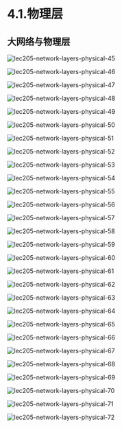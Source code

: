 # 4.1.物理层

## 大网络与物理层

​![lec205-network-layers-physical-45](assets/lec205-network-layers-physical-45-20240528022709-isg71nj.jpg)​

​![lec205-network-layers-physical-46](assets/lec205-network-layers-physical-46-20240528022709-19f74sj.jpg)​

​![lec205-network-layers-physical-47](assets/lec205-network-layers-physical-47-20240528022709-8by9bcp.jpg)​

​![lec205-network-layers-physical-48](assets/lec205-network-layers-physical-48-20240528022709-7ucyqz5.jpg)​

​![lec205-network-layers-physical-49](assets/lec205-network-layers-physical-49-20240528022709-np15zk1.jpg)​

​![lec205-network-layers-physical-50](assets/lec205-network-layers-physical-50-20240528022709-cj41ihj.jpg)​

​![lec205-network-layers-physical-51](assets/lec205-network-layers-physical-51-20240528022709-z5mtc59.jpg)​

​![lec205-network-layers-physical-52](assets/lec205-network-layers-physical-52-20240528022709-87u4tps.jpg)​

​![lec205-network-layers-physical-53](assets/lec205-network-layers-physical-53-20240528022709-annog0h.jpg)​

​![lec205-network-layers-physical-54](assets/lec205-network-layers-physical-54-20240528022709-ua8kmnc.jpg)​

​![lec205-network-layers-physical-55](assets/lec205-network-layers-physical-55-20240528022709-vwha743.jpg)​

​![lec205-network-layers-physical-56](assets/lec205-network-layers-physical-56-20240528022709-qxmxybm.jpg)​

​![lec205-network-layers-physical-57](assets/lec205-network-layers-physical-57-20240528022709-nrhx96u.jpg)​

​![lec205-network-layers-physical-58](assets/lec205-network-layers-physical-58-20240528022709-vhngvrc.jpg)​

​![lec205-network-layers-physical-59](assets/lec205-network-layers-physical-59-20240528022709-8s6co6k.jpg)​

​![lec205-network-layers-physical-60](assets/lec205-network-layers-physical-60-20240528022709-2iqu5z7.jpg)​

​![lec205-network-layers-physical-61](assets/lec205-network-layers-physical-61-20240528022709-t37a4uh.jpg)​

​![lec205-network-layers-physical-62](assets/lec205-network-layers-physical-62-20240528022709-i8rv7ti.jpg)​

​![lec205-network-layers-physical-63](assets/lec205-network-layers-physical-63-20240528022709-0gslo18.jpg)​

​![lec205-network-layers-physical-64](assets/lec205-network-layers-physical-64-20240528022709-r5wb3pv.jpg)​

​![lec205-network-layers-physical-65](assets/lec205-network-layers-physical-65-20240528022709-jeh9ni2.jpg)​

​![lec205-network-layers-physical-66](assets/lec205-network-layers-physical-66-20240528022709-c7o205i.jpg)​

​![lec205-network-layers-physical-67](assets/lec205-network-layers-physical-67-20240528022709-t3cn1ac.jpg)​

​![lec205-network-layers-physical-68](assets/lec205-network-layers-physical-68-20240528022709-8mflzdf.jpg)​

​![lec205-network-layers-physical-69](assets/lec205-network-layers-physical-69-20240528022709-fn5jh8i.jpg)​

​![lec205-network-layers-physical-70](assets/lec205-network-layers-physical-70-20240528022709-21ps9kx.jpg)​

​![lec205-network-layers-physical-71](assets/lec205-network-layers-physical-71-20240528022709-9xjby3g.jpg)​

​![lec205-network-layers-physical-72](assets/lec205-network-layers-physical-72-20240528022708-0rrosjz.jpg)​

‍

